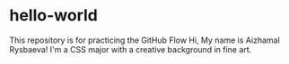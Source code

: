 # hello-world
This repository is for practicing the GitHub Flow
Hi, My name is Aizhamal Rysbaeva!
I'm a CSS major with a creative background in fine art. 
